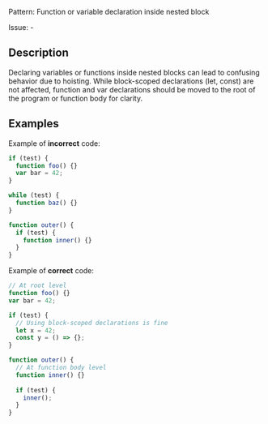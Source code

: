 Pattern: Function or variable declaration inside nested block

Issue: -

## Description

Declaring variables or functions inside nested blocks can lead to confusing behavior due to hoisting. While block-scoped declarations (let, const) are not affected, function and var declarations should be moved to the root of the program or function body for clarity.

## Examples

Example of **incorrect** code:
```javascript
if (test) {
  function foo() {}
  var bar = 42;
}

while (test) {
  function baz() {}
}

function outer() {
  if (test) {
    function inner() {}
  }
}
```

Example of **correct** code:
```javascript
// At root level
function foo() {}
var bar = 42;

if (test) {
  // Using block-scoped declarations is fine
  let x = 42;
  const y = () => {};
}

function outer() {
  // At function body level
  function inner() {}
  
  if (test) {
    inner();
  }
}
```